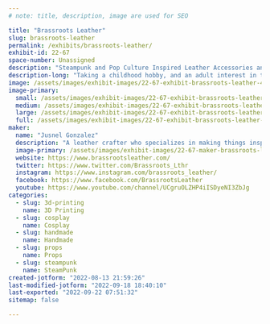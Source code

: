 ```yaml
---
# note: title, description, image are used for SEO

title: "Brassroots Leather"
slug: brassroots-leather
permalink: /exhibits/brassroots-leather/
exhibit-id: 22-67
space-number: Unassigned
description: "Steampunk and Pop Culture Inspired Leather Accessories and more. "
description-long: "Taking a childhood hobby, and an adult interest in the marvelous genre that is Steampunk, created a hobby business that creates one of a kind, customized leather crafted items. Additionally, props, and 3D printed items have been added to the lineup of items in inventory and made to order. "
image: /assets/images/exhibit-images/22-67-exhibit-brassroots-leather-43-26225928989-928dd84777-k-1409-large.jpg
image-primary: 
  small: /assets/images/exhibit-images/22-67-exhibit-brassroots-leather-43-26225928989-928dd84777-k-1409-small.jpg
  medium: /assets/images/exhibit-images/22-67-exhibit-brassroots-leather-43-26225928989-928dd84777-k-1409-medium.jpg
  large: /assets/images/exhibit-images/22-67-exhibit-brassroots-leather-43-26225928989-928dd84777-k-1409-large.jpg
  full: /assets/images/exhibit-images/22-67-exhibit-brassroots-leather-43-26225928989-928dd84777-k-1409-full.jpg
maker: 
  name: "Jusnel Gonzalez"
  description: "A leather crafter who specializes in making things inspired in Steampunk and Pop Culture. "
  image-primary: /assets/images/exhibit-images/22-67-maker-brassroots-leather-26225928989-928dd84777-k-medium.jpg
  website: https://www.brassrootsleather.com/
  twitter: https://www.twitter.com/Brassroots_Lthr
  instagram: https://www.instagram.com/brassroots_leather/
  facebook: https://www.facebook.com/BrassrootsLeather
  youtube: https://www.youtube.com/channel/UCgruOLZHP4iISDyeNI3ZbJg
categories: 
  - slug: 3d-printing
    name: 3D Printing
  - slug: cosplay
    name: Cosplay
  - slug: handmade
    name: Handmade
  - slug: props
    name: Props
  - slug: steampunk
    name: SteamPunk
created-jotform: "2022-08-13 21:59:26"
last-modified-jotform: "2022-09-18 18:40:10"
last-exported: "2022-09-22 07:51:32"
sitemap: false

---
```

